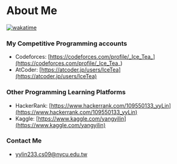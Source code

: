 # About Me

[![wakatime](https://wakatime.com/badge/user/2b31a23b-9338-4784-a58d-24602f7962f4.svg)](https://wakatime.com/@2b31a23b-9338-4784-a58d-24602f7962f4)

### My Competitive Programming accounts

+ Codeforces: [https://codeforces.com/profile/_Ice_Tea_](https://codeforces.com/profile/_Ice_Tea_)
+ AtCoder: [https://atcoder.jp/users/IceTea](https://atcoder.jp/users/IceTea)

### Other Programming Learning Platforms

+ HackerRank: [https://www.hackerrank.com/109550133_yyLin](https://www.hackerrank.com/109550133_yyLin)
+ Kaggle: [https://www.kaggle.com/yangyilin](https://www.kaggle.com/yangyilin)

### Contact Me

+ yylin233.cs09@nycu.edu.tw
